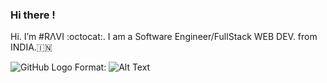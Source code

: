 ### Hi there !
Hi. I’m #RΛVI :octocat:. I am a Software Engineer/FullStack WEB DEV. from INDIA.🇮🇳

![GitHub Logo](/images/logo.png)
Format: ![Alt Text](url)


<!--
**zravi/zravi** is a ✨ _special_ ✨ repository because its `README.md` (this file) appears on your GitHub profile.

Here are some ideas to get you started:

- 🔭 I’m currently working on ...
- 🌱 I’m currently learning ...
- 👯 I’m looking to collaborate on ...
- 🤔 I’m looking for help with ...
- 💬 Ask me about ...
- 📫 How to reach me: ...
- 😄 Pronouns: ...
- ⚡ Fun fact: ...
-->
